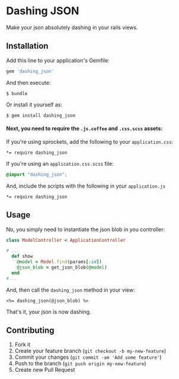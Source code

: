 # Dashing JSON

Make your json absolutely dashing in your rails views.

## Installation

Add this line to your application's Gemfile:

```ruby
gem 'dashing_json'
```

And then execute:

    $ bundle

Or install it yourself as:

    $ gem install dashing_json

#### Next, you need to require the `.js.coffee` and `.css.scss` assets:

If you're using sprockets, add the following to your `application.css`:

    *= require dashing_json

If you're using an `application.css.scss` file:

```scss
@import "dashing_json";
```

And, include the scripts with the following in your `application.js`

    *= require dashing_json

## Usage

No, you simply need to instantiate the json blob in you controller:

```ruby
class ModelController < ApplicationController

# ...
  def show
    @model = Model.find(params[:id])
    @json_blob = get_json_blob(@model)
  end
#...
```

And, then call the `dashing_json` method in your view:

```erb
<%= dashing_json(@json_blob) %>
```

That's it, your json is now dashing.

## Contributing

1. Fork it
2. Create your feature branch (`git checkout -b my-new-feature`)
3. Commit your changes (`git commit -am 'Add some feature'`)
4. Push to the branch (`git push origin my-new-feature`)
5. Create new Pull Request
